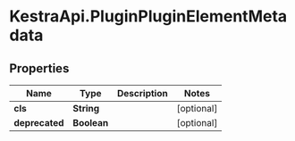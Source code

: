 # KestraApi.PluginPluginElementMetadata

## Properties

Name | Type | Description | Notes
------------ | ------------- | ------------- | -------------
**cls** | **String** |  | [optional] 
**deprecated** | **Boolean** |  | [optional] 


